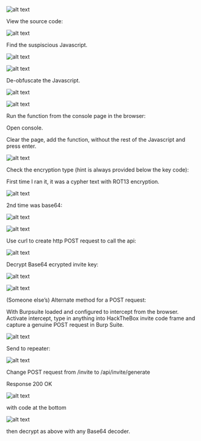 
![alt text](https://github.com/SamGeron/2020Projects/blob/main/HacktheBox/images/Picture1.png)

View the source code:

![alt text](https://github.com/SamGeron/2020Projects/blob/main/HacktheBox/images/Picture2.png)

Find the suspiscious Javascript.

![alt text](https://github.com/SamGeron/2020Projects/blob/main/HacktheBox/images/Picture3.png)

![alt text](https://github.com/SamGeron/2020Projects/blob/main/HacktheBox/images/Picture4.png)

De-obfuscate the Javascript.

![alt text](https://github.com/SamGeron/2020Projects/blob/main/HacktheBox/images/Picture5.png)

![alt text](https://github.com/SamGeron/2020Projects/blob/main/HacktheBox/images/Picture6.png)

Run the function from the console page in the browser:

Open console.

Clear the page, add the function, without the rest of the Javascript and press enter.

![alt text](https://github.com/SamGeron/2020Projects/blob/main/HacktheBox/images/Picture7.png)

Check the encryption type (hint is always provided below the key code):

First time I ran it, it was a cypher text with ROT13 encryption.

![alt text](https://github.com/SamGeron/2020Projects/blob/main/HacktheBox/images/Picture8.png)

2nd time was base64:

![alt text](https://github.com/SamGeron/2020Projects/blob/main/HacktheBox/images/Picture9.png)

![alt text](https://github.com/SamGeron/2020Projects/blob/main/HacktheBox/images/Picture10.png)

Use curl to create http POST request to call the api:

![alt text](https://github.com/SamGeron/2020Projects/blob/main/HacktheBox/images/Picture11.png)

Decrypt Base64 ecrypted invite key:

![alt text](https://github.com/SamGeron/2020Projects/blob/main/HacktheBox/images/Picture12.png)

![alt text](https://github.com/SamGeron/2020Projects/blob/main/HacktheBox/images/Picture13.png)

(Someone else’s) Alternate method for a POST request:

With Burpsuite loaded and configured to intercept from the browser.
Activate intercept, type in anything into HackTheBox invite code frame and capture a genuine POST request in Burp Suite.

![alt text](https://github.com/SamGeron/2020Projects/blob/main/HacktheBox/images/Picture14.png)

Send to repeater:

![alt text](https://github.com/SamGeron/2020Projects/blob/main/HacktheBox/images/Picture15.png)

Change POST request from /invite to /api/invite/generate

Response 200 OK 

![alt text](https://github.com/SamGeron/2020Projects/blob/main/HacktheBox/images/Picture12.png)

with code at the bottom

![alt text](https://github.com/SamGeron/2020Projects/blob/main/HacktheBox/images/Picture12.png)

then decrypt as above with any Base64 decoder.

